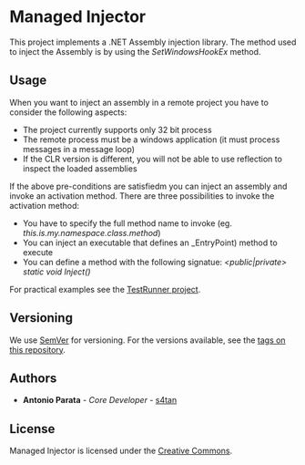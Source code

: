 # Managed Injector
This project implements a .NET Assembly injection library. The method used to inject the Assembly is by using the _SetWindowsHookEx_ method.

## Usage
When you want to inject an assembly in a remote project you have to consider the following aspects:

* The project currently supports only 32 bit process
* The remote process must be a windows application (it must process messages in a message loop)
* If the CLR version is different, you will not be able to use reflection to inspect the loaded assemblies

If the above pre-conditions are satisfiedm you can inject an assembly and invoke an activation method. There are three possibilities to invoke the activation method:

* You have to specify the full method name to invoke (eg. _this.is.my.namespace.class.method_)
* You can inject an executable that defines an _EntryPoint) method to execute
* You can define a method with the following signatue: _<public|private> static void Inject()_

For practical examples see the <a href="https://github.com/enkomio/ManagedInjector/blob/master/Src/Examples/TestRunner/Program.cs">TestRunner project</a>.

## Versioning

We use [SemVer](http://semver.org/) for versioning. For the versions available, see the [tags on this repository](https://github.com/enkomio/ManagedInjector/tags). 

## Authors

* **Antonio Parata** - *Core Developer* - [s4tan](https://twitter.com/s4tan)

## License

Managed Injector is licensed under the [Creative Commons](LICENSE.md).

  [1]: https://github.com/enkomio/ManagedInjector/tree/master/Src
  [2]: https://github.com/enkomio/ManagedInjector/releases/latest
